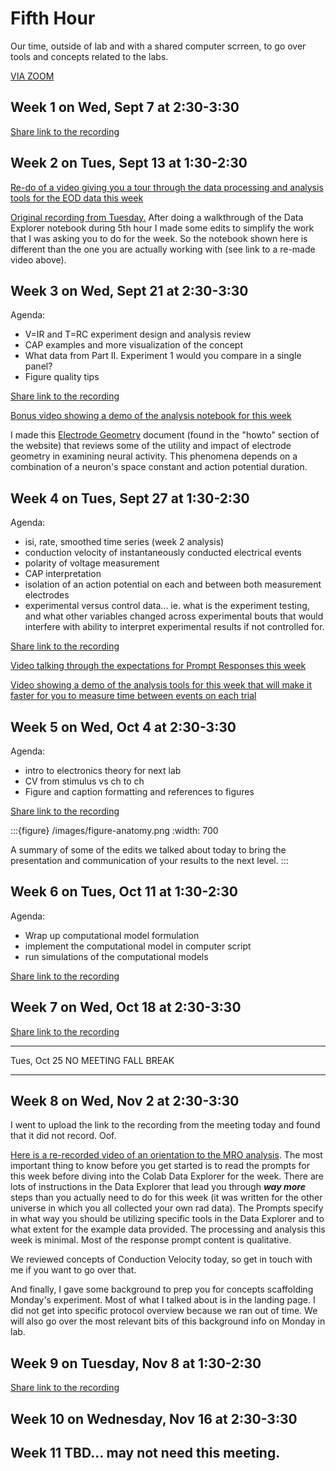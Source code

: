 # Fifth Hour

Our time, outside of lab and with a shared computer scrreen, to go over tools and concepts related to the labs.

[VIA ZOOM](https://wesleyan.zoom.us/j/94621043921?pwd=OC96eEtTMll5QitvUE9YSmtFWWgvdz09)

## Week 1 on Wed, Sept 7 at 2:30-3:30

[Share link to the recording](https://wesleyan.zoom.us/rec/share/g859mrLim3N8-tgPMDw0gyAjnC6DcgaRgUQicxSDq3lHiY2qHY5vcDzXOJ3FuBcP.Q_Wvgny3lMDoIqwY)

## Week 2 on Tues, Sept 13 at 1:30-2:30

[Re-do of a video giving you a tour through the data processing and analysis tools for the EOD data this week](https://wesleyan.zoom.us/rec/share/h63PehTOIKpbPXR_FUsBOGZ0m5mtbmZivtwb_ifk1bEHbk5rtOJYfxXC_0a-VBj1.gIFxk-mJjK_L23mA?startTime=1663159456000)

[Original recording from Tuesday.](https://wesleyan.zoom.us/rec/share/_cCU-zLOUFAsCSp1UarufCB9AYL9BVqmudfsxrs8heFM7pa6g0r-Xck7yx82ixJo.GqBeZoCo647h9A9m) After doing a walkthrough of the Data Explorer notebook during 5th hour I made some edits to simplify the work that I was asking you to do for the week. So the notebook shown here is different than the one you are actually working with (see link to a re-made video above).

## Week 3 on Wed, Sept 21 at 2:30-3:30

Agenda:
- V=IR and T=RC experiment design and analysis review
- CAP examples and more visualization of the concept
- What data from Part II. Experiment 1 would you compare in a single panel?
- Figure quality tips

[Share link to the recording](https://wesleyan.zoom.us/rec/share/TMpziBmsYh698KxyHSvs5YE_tbu7BB9dG3l0K48PuqBrEsZf1Laqmmcxrb7zsTXo.Oj1a98ZoN36fdbaN)

[Bonus video showing a demo of the analysis notebook for this week](https://wesleyan.zoom.us/rec/share/dKZEJ-1Eo3AIPMdCUKHjgkrfJBp-J8fMRocqZZzzjIUXKJM5GryK45wrhGKZKb72.NWSJlwv7c7bjqZOL?startTime=1663872529000)

I made this [Electrode Geometry](howto/electrode-geometry) document (found in the "howto" section of the website) that reviews some of the utility and impact of electrode geometry in examining neural activity. This phenomena depends on a combination of a neuron's space constant and action potential duration.

## Week 4 on Tues, Sept 27 at 1:30-2:30

Agenda:
- isi, rate, smoothed time series (week 2 analysis)
- conduction velocity of instantaneously conducted electrical events
- polarity of voltage measurement
- CAP interpretation
- isolation of an action potential on each and between both measurement electrodes
- experimental versus control data... ie. what is the experiment testing, and what other variables changed across experimental bouts that would interfere with ability to interpret experimental results if not controlled for.

[Share link to the recording](https://wesleyan.zoom.us/rec/play/pN_rECodX5W05HX_bQ_wq2keggd3oQvaqXC16V_2H6yl-toEaN9mHHHdEvfSyW_r0N4ZaUaqsVrQ5Hw-.6nb9KQc-_kj6Z6S7)

[Video talking through the expectations for Prompt Responses this week](https://wesleyan.zoom.us/rec/play/nNVka4BBHi8pe7I6DiuXvVHiJNjsNCrhrSjU354FyOuspoueokBJB3_gQEmWA4VBtJ-JGgLxQ2o2EzE.cORPEoc6-3EKSllo)

[Video showing a demo of the analysis tools for this week that will make it faster for you to measure time between events on each trial](https://wesleyan.zoom.us/rec/play/7kqj29yrf-eTF7St0_P2NrO7PIuebTsrg09lgVA872pB1FpOLfsmsnsYZKw3C7bQA0q4sLTUzjwoLvst.4kY60VbInw9l-sd8)


## Week 5 on Wed, Oct 4 at 2:30-3:30

Agenda:
- intro to electronics theory for next lab
- CV from stimulus vs ch to ch
- Figure and caption formatting and references to figures

[Share link to the recording](https://wesleyan.zoom.us/rec/play/oFqVBYqIgoirswypDMPS4ZDItzllgOQ6MROe4wawVeTCe9FL2PmtBEoSb_APswxvBsh3UwxkpLIJ0tFe.hpbJnT8ei_jC8kp7)

:::{figure} /images/figure-anatomy.png
:width: 700

A summary of some of the edits we talked about today to bring the presentation and communication of your results to the next level.
:::

## Week 6 on Tues, Oct 11 at 1:30-2:30

Agenda:
- Wrap up computational model formulation
- implement the computational model in computer script
- run simulations of the computational models

[Share link to the recording](https://wesleyan.zoom.us/rec/share/dBuCwcUbAid3tpWZKfk8s_MvdcLw7X8T60Mt4wvYAFGQYM9dGMEZ82aqjQJZiS6O.64gPhH8v8QY0HPbt?startTime=1665509422000)

## Week 7 on Wed, Oct 18 at 2:30-3:30

[Share link to the recording](https://wesleyan.zoom.us/rec/play/kWbEQy0YrvdKNDDws6azhus2umV3ystLVaBIZmiofTnrEJAskyOUvwai8p-r0KiwKmSMhbHeQjw3alfK.Y7uvrTJQ-jd_H1ag)

---

Tues, Oct 25 NO MEETING FALL BREAK

---

## Week 8 on Wed, Nov 2 at 2:30-3:30

I went to upload the link to the recording from the meeting today and found that it did not record. Oof.

[Here is a re-recorded video of an orientation to the MRO analysis](https://wesleyan.zoom.us/rec/share/OD3uhfr_r2aJtfhVRKPgQWsRIrOZf88qSi07XreinWZf6wbwpC2tClUGERMoBai0.wwwWowWv8ZdQbE2w). The most important thing to know before you get started is to read the prompts for this week before diving into the Colab Data Explorer for the week. There are lots of instructions in the Data Explorer that lead you through ***way more*** steps than you actually need to do for this week (it was written for the other universe in which you all collected your own rad data). The Prompts specify in what way you should be utilizing specific tools in the Data Explorer and to what extent for the example data provided. The processing and analysis this week is minimal. Most of the response prompt content is qualitative. 

We reviewed concepts of Conduction Velocity today, so get in touch with me if you want to go over that. 

And finally, I gave some background to prep you for concepts scaffolding Monday's experiment. Most of what I talked about is in the landing page. I did not get into specific protocol overview because we ran out of time. We will also go over the most relevant bits of this background info on Monday in lab.

## Week 9 on Tuesday, Nov 8 at 1:30-2:30

[Share link to the recording](https://wesleyan.zoom.us/rec/play/azFQxmoZHcXQ4iOGaFgs98plkpTeDRvXr6LY9zsC_cppOJjAu8SB21gbHeo5zjwOHJKRKWVanuolQnJt.PxFtHEgoiYN5mcmP)

## Week 10 on Wednesday, Nov 16 at 2:30-3:30

## Week 11 TBD... may not need this meeting.
